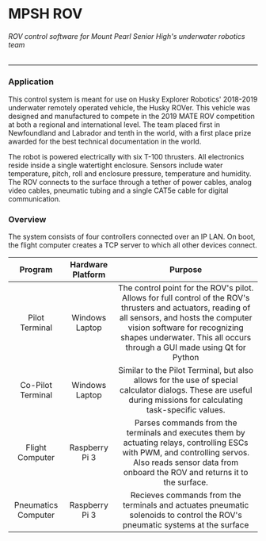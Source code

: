# MPSH ROV
###### ROV control software for Mount Pearl Senior High's underwater robotics team
---
### Application
This control system is meant for use on Husky Explorer Robotics' 2018-2019 underwater remotely operated vehicle, the Husky ROVer. This vehicle was designed and manufactured to compete in the 2019 MATE ROV competition at both a regional and international level. The team placed first in Newfoundland and Labrador and tenth in the world, with a first place prize awarded for the best technical documentation in the world.

The robot is powered electrically with six T-100 thrusters. All electronics reside inside a single watertight enclosure. Sensors include water temperature, pitch, roll and enclosure pressure, temperature and humidity. The ROV connects to the surface through a tether of power cables, analog video cables, pneumatic tubing and a single CAT5e cable for digital communication.

### Overview
The system consists of four controllers connected over an IP LAN. On boot, the flight computer creates a TCP server to which all other devices connect.

| Program | Hardware Platform | Purpose
|:-:|:-:|:-:|
| Pilot Terminal | Windows Laptop | The control point for the ROV's pilot. Allows for full control of the ROV's thrusters and actuators, reading of all sensors, and hosts the computer vision software for recognizing shapes underwater. This all occurs through a GUI made using Qt for Python |
| Co-Pilot Terminal | Windows Laptop | Similar to the Pilot Terminal, but also allows for the use of special calculator dialogs. These are useful during missions for calculating task-specific values. |
| Flight Computer | Raspberry Pi 3 | Parses commands from the terminals and executes them by actuating relays, controlling ESCs with PWM, and controlling servos. Also reads sensor data from onboard the ROV and returns it to the surface. |
| Pneumatics Computer | Raspberry Pi 3 | Recieves commands from the terminals and actuates pneumatic solenoids to control the ROV's pneumatic systems at the surface |
